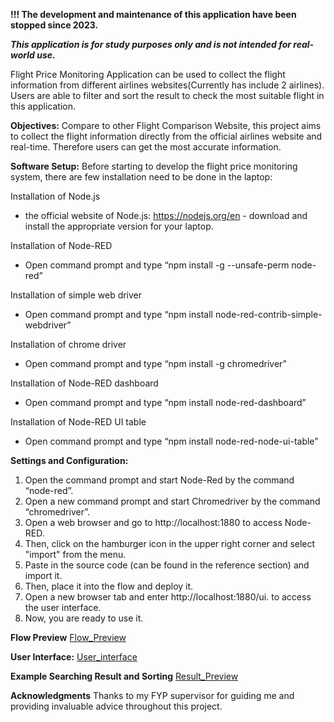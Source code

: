 **!!! The development and maintenance of this application have been stopped since 2023.**

***This application is for study purposes only and is not intended for real-world use.***
  
  
Flight Price Monitoring Application can be used to collect the flight information from different airlines websites(Currently has include 2 airlines). Users are able to filter and sort the result to check the most suitable flight in this application.
  
  
  
**Objectives:**
Compare to other Flight Comparison Website, this project aims to collect the flight information directly from the official airlines website and real-time. Therefore users can get the most accurate information.
  
  
  
**Software Setup:**
Before starting to develop the flight price monitoring system, there are few installation need to be done in the laptop: 

Installation of Node.js 
- the official website of Node.js: https://nodejs.org/en - download and install the appropriate version for your laptop.

Installation of Node-RED
- Open command prompt and type “npm install -g --unsafe-perm node-red”

Installation of simple web driver
- Open command prompt and type “npm install node-red-contrib-simple-webdriver”
 
Installation of chrome driver
- Open command prompt and type “npm install -g chromedriver”
 
Installation of Node-RED dashboard
- Open command prompt and type “npm install node-red-dashboard”

Installation of Node-RED UI table
- Open command prompt and type “npm install node-red-node-ui-table” 
  
  
  
**Settings and Configuration:**
1. Open the command prompt and start Node-Red by the command “node-red”.  
2. Open a new command prompt and start Chromedriver by the command “chromedriver”.  
3. Open a web browser and go to http://localhost:1880 to access Node-RED.  
4. Then, click on the hamburger icon in the upper right corner and select "import" from the menu.  
5. Paste in the source code (can be found in the reference section) and import it.  
6. Then, place it into the flow and deploy it.  
7. Open a new browser tab and enter http://localhost:1880/ui. to access the user interface. 
8. Now, you are ready to use it.
  
  
  
**Flow Preview**
[Flow_Preview](./assets/Flows_preview.jpg)

**User Interface:**
[User_interface](./assets/UI_preview.jpg)


**Example Searching Result and Sorting**
[Result_Preview](./assets/Result_preview.jpg)
  
  
**Acknowledgments**
Thanks to my FYP supervisor for guiding me and providing invaluable advice throughout this project.




